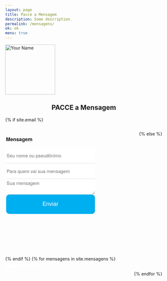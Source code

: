 ```yaml
---
layout: page
title: Pacce a Mensagem
description: Some description.
permalink: /mensagens/
ok: ok
menu: true
---
```


<img itemprop="image" class="img-rounded" src="http://pacceqx.github.io\assets\img\icons\read.svg" alt="Your Name" style="width: 160px;">
<h2 style="text-align: center;">PACCE a Mensagem</h2>
<style type="text/css" media="screen">
.container{ 
  overflow-Y: hidden;
  display:flex;
  flex-flow: row wrap;
  justify-content:space-between; 

}
#msg{
  height: 400px; 
  width: 290px;
  text-align: justify;  
  background: #00afefff;
  font-size: 10px;
  margin-bottom: 20px;
}
ul {
list-style-type: none;
}
li{
  margin-left: -50px;
  margin-top: -20px;
  font-size: 13px;
  line-height: 20px;
}
.contact-form2 {
    font-family: 'Titillium Web', 'Helvetica Neue', Helvetica, sans-serif;
    font-weight: 700;
    font-style: normal;
    width: 310px;
    margin-left: -10px
}
.contact-form2 fieldset {
    border: none;
    font-weight: normal
}
.contact-form2 input[type="text"],
.contact-form2 input[type="para"],
.contact-form2 textarea {
    -webkit-box-sizing: border-box;
    box-sizing: border-box;
    outline: none;
    display: block;
    color: #333;
    width: 100%;
    border: none;
    border-bottom: 1px solid #ddd;
    font-family: inherit;
    font-size: 15px;
    height: 50px;
}
.contact-form2 input[type="text"].has-error,
.contact-form2 input[type="para"].has-error,
.contact-form2 span {
    display: block;
    font-size: .875rem;
    color: #00afefff;
    padding-bottom: .625rem
}
.contact-form2 button[type="submit"] {
    display: block;
    padding: .875rem 2.438rem .875rem 2.438rem;
    color: #fff;
    background: #00afefff;
    font-size: 1.125rem;
    width: 100%;
    border: 1px solid #00afefff;
    border-width: 1px 1px 3px;
    cursor: pointer;
    -webkit-transition: all .3s;
    transition: all .3s;
    outline: none;
    border-radius: 10px;
}
.contact-form2 button[type="submit"]:hover {
    background: rgb(43, 190, 243)
}
@media only screen and (min-width:37.5rem) {
    .contact-form2 button[type="submit"] {
        padding: 1.188rem 2.438rem 1.125rem 2.438rem
    }
}
.contact-form2 [v-cloak] {
    display: none
}
</style>

{% if site.email %}
<style type="text/css" media="screen">
  .container2 {
    width: 290px;
    height: 400px;
  }
</style>

<div class="container">  
<div class="container2">
  <div id="form2" class="contact-form2">
    <form accept-charset="UTF-8" method="POST" action="https://formspree.io/{{ site.email }}"  ref="contact">
      <fieldset>
        <input type="hidden" name="_subject" value="New contact!" />
        <input type="hidden" name="_next" value="{{ site.url }}/contact/message-sent/" />
        <h3> Mensagem</h3>
        <input type="hidden" name="_language" value="{{ site.language }}" />
        <input type="text" name="de" placeholder="Seu nome ou pseudônimo">
        <span v-cloak>${ errors.first('de') }</span>
        <input type="text" name="para" placeholder="Para quem vai sua mensagem">
        <span  v-cloak>${ errors.first('para') }</span>
        <textarea name="message" onkeyup="adjust_textarea(this)" placeholder="Sua mensagem" ></textarea>
        <span  v-cloak>${ errors.first('message') }</span>
        <button type="submit">Enviar</button>
      </fieldset>
    </form>
  </div>

</div>

<script type="text/javascript">
function adjust_textarea(h) {
    h.style.height = "100px";
    h.style.height = (h.scrollHeight)+"px";
}
</script>

<script src="https://unpkg.com/vue@2.4.2"></script>
<script src="https://unpkg.com/vee-validate@2.0.0-rc.8"></script>
<script type="text/javascript">
Vue.use(VeeValidate);
new Vue({
  el: '#form2',
  delimiters: ['${', '}'],
  methods: {
    validateBeforeSubmit: function () {
      this.$validator.validateAll();
      if (!this.errors.any()) {
        this.$refs.contact.submit();
      }
    }
  }
});
</script>

{% else %}

<script>window.location = "{% if site.url == '' and site.baseurl == '' %}/{% else %}{{ site.url }}{{ site.baseurl }}{% endif %}";</script>

{% endif %}
        {% for mensagens in site.mensagens %}
      <div id="msg">
        <ul>
        <li style=" color: white;"><b>Data:</b> {{ mensagens.data  }}</li>
          <li style=" color: white;"><b>De:</b> {{ mensagens.de  }}</li>
          <li style=" color: white;"><b>Para:</b> {{ mensagens.para }}</li>
          <li style=" color: white;"> <b> Mensagem: </b></li>
          <li style=" color: white;"> {{ mensagens.msg }}</li>
        </ul>    
      </div>  
      {% endfor %}
    </div>
   

